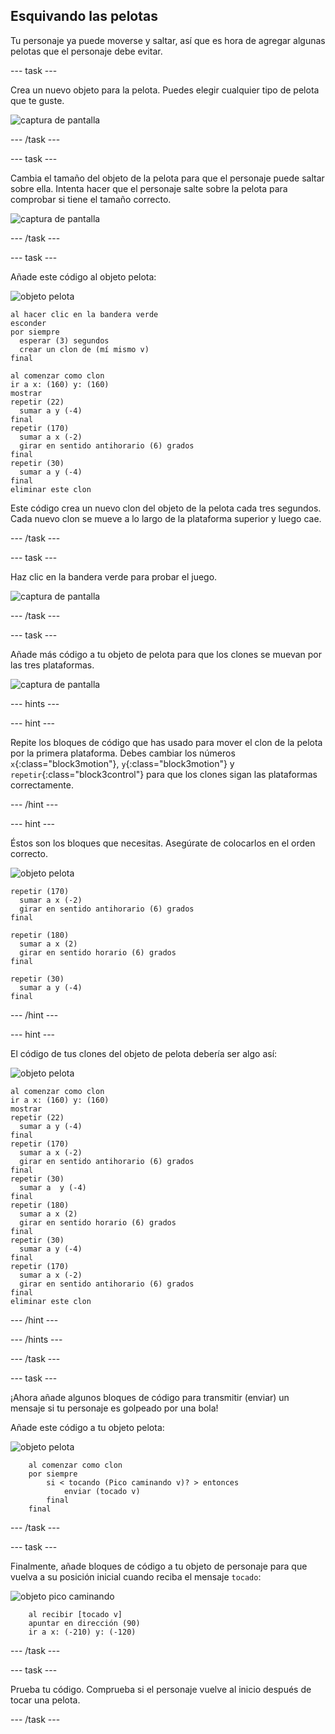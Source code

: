 ## Esquivando las pelotas

Tu personaje ya puede moverse y saltar, así que es hora de agregar algunas pelotas que el personaje debe evitar.

\--- task \---

Crea un nuevo objeto para la pelota. Puedes elegir cualquier tipo de pelota que te guste.

![captura de pantalla](images/dodge-balls.png)

\--- /task \---

\--- task \---

Cambia el tamaño del objeto de la pelota para que el personaje puede saltar sobre ella. Intenta hacer que el personaje salte sobre la pelota para comprobar si tiene el tamaño correcto.

![captura de pantalla](images/dodge-ball-resize.png)

\--- /task \---

\--- task \---

Añade este código al objeto pelota:

![objeto pelota](images/ball_sprite.png)

```blocks3
al hacer clic en la bandera verde
esconder
por siempre 
  esperar (3) segundos
  crear un clon de (mí mismo v)
final
```

```blocks3
al comenzar como clon
ir a x: (160) y: (160)
mostrar
repetir (22) 
  sumar a y (-4)
final
repetir (170) 
  sumar a x (-2)
  girar en sentido antihorario (6) grados
final
repetir (30) 
  sumar a y (-4)
final
eliminar este clon
```

Este código crea un nuevo clon del objeto de la pelota cada tres segundos. Cada nuevo clon se mueve a lo largo de la plataforma superior y luego cae.

\--- /task \---

\--- task \---

Haz clic en la bandera verde para probar el juego.

![captura de pantalla](images/dodge-ball-test.png)

\--- /task \---

\--- task \---

Añade más código a tu objeto de pelota para que los clones se muevan por las tres plataformas.

![captura de pantalla](images/dodge-ball-more-motion.png)

\--- hints \---

\--- hint \---

Repite los bloques de código que has usado para mover el clon de la pelota por la primera plataforma. Debes cambiar los números `x`{:class="block3motion"}, `y`{:class="block3motion"} y `repetir`{:class="block3control"} para que los clones sigan las plataformas correctamente.

\--- /hint \---

\--- hint \---

Éstos son los bloques que necesitas. Asegúrate de colocarlos en el orden correcto.

![objeto pelota](images/ball_sprite.png)

```blocks3
repetir (170) 
  sumar a x (-2)
  girar en sentido antihorario (6) grados
final

repetir (180) 
  sumar a x (2)
  girar en sentido horario (6) grados
final

repetir (30) 
  sumar a y (-4)
final
```

\--- /hint \---

\--- hint \---

El código de tus clones del objeto de pelota debería ser algo así:

![objeto pelota](images/ball_sprite.png)

```blocks3
al comenzar como clon
ir a x: (160) y: (160)
mostrar
repetir (22) 
  sumar a y (-4)
final
repetir (170) 
  sumar a x (-2)
  girar en sentido antihorario (6) grados
final
repetir (30) 
  sumar a  y (-4)
final
repetir (180) 
  sumar a x (2)
  girar en sentido horario (6) grados
final
repetir (30) 
  sumar a y (-4)
final
repetir (170) 
  sumar a x (-2)
  girar en sentido antihorario (6) grados
final
eliminar este clon
```

\--- /hint \---

\--- /hints \---

\--- /task \---

\--- task \---

¡Ahora añade algunos bloques de código para transmitir (enviar) un mensaje si tu personaje es golpeado por una bola!

Añade este código a tu objeto pelota:

![objeto pelota](images/ball_sprite.png)

```blocks3
    al comenzar como clon
    por siempre
        si < tocando (Pico caminando v)? > entonces
            enviar (tocado v)
        final
    final
```

\--- /task \---

\--- task \---

Finalmente, añade bloques de código a tu objeto de personaje para que vuelva a su posición inicial cuando reciba el mensaje `tocado`:

![objeto pico caminando](images/pico_walking_sprite.png)

```blocks3
    al recibir [tocado v]
    apuntar en dirección (90)
    ir a x: (-210) y: (-120)
```

\--- /task \---

\--- task \---

Prueba tu código. Comprueba si el personaje vuelve al inicio después de tocar una pelota.

\--- /task \---